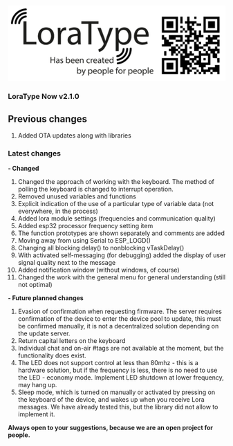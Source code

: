 [![LoraType](https://raw.githubusercontent.com/AutomationArt/LoraType/main/Image/LoraType.png "LoraType")](https://raw.githubusercontent.com/AutomationArt/LoraType/main/Image/LoraType.png "LoraType")

### LoraType Now  v2.1.0

## Previous changes

1. Added OTA updates along with libraries


### Latest changes 

**- Changed**
1. 	Changed the approach of working with the keyboard. The method of polling the keyboard is changed to interrupt operation.
2. Removed unused variables and functions
3. Explicit indication of the use of a particular type of variable data (not everywhere, in the process)
4. Added lora module settings (frequencies and communication quality)
5. Added esp32 processor frequency setting item 
6. The function prototypes are shown separately and comments are added
7. Moving away from using Serial to ESP_LOGD()
8. Changing all blocking delay() to nonblocking vTaskDelay()
9. With activated self-messaging (for debugging) added the display of user signal quality next to the message
10. Added notification window (without windows, of course)
11. Changed the work with the general menu for general understanding (still not optimal)

**-  Future planned changes** 
1. Evasion of confirmation when requesting firmware. The server requires confirmation of the device to enter the device pool to update, this must be confirmed manually, it is not a decentralized solution depending on the update server.
2. Return capital letters on the keyboard
3. Individual chat and on-air #tags are not available at the moment, but the functionality does exist.
4. The LED does not support control at less than 80mhz - this is a hardware solution, but if the frequency is less, there is no need to use the LED - economy mode. Implement LED shutdown at lower frequency, may hang up.
5. Sleep mode, which is turned on manually or activated by pressing on the keyboard of the device, and wakes up when you receive Lora messages. We have already tested this, but the library did not allow to implement it.

**Always open to your suggestions, because we are an open project for people.** 
